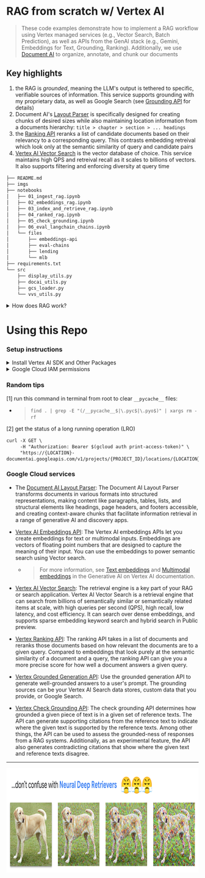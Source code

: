 # RAG from scratch w/ Vertex AI

> These code examples demonstrate how to implement a RAG workflow using Vertex managed services (e.g., Vector Search, Batch Prediction), as well as APIs from the GenAI stack (e.g., Gemini, Embeddings for Text, Grounding, Ranking). Additionally, we use [Document AI](https://cloud.google.com/document-ai/?hl=en) to organize, annotate, and chunk our documents

## Key highlights

1. the RAG is *grounded*, meaning the LLM's output is tethered to specific, verifiable sources of information. This service supports grounding with my proprietary data, as well as Google Search (see [Grounding API](https://cloud.google.com/vertex-ai/generative-ai/docs/grounding/overview) for details)
2. Document AI's [Layout Parser](https://cloud.google.com/document-ai/docs/layout-parse-chunk) is specifically designed for creating chunks of desired sizes while also maintaining location information from a documents hierarchy: `title > chapter > section > ... headings`
3. the [Ranking API](https://cloud.google.com/generative-ai-app-builder/docs/ranking) reranks a list of candidate documents based on their relevancy to a corresponding query. This contrasts embedding retreival which look only at the semantic similarity of query and candidate pairs
4. [Vertex AI Vector Search](https://cloud.google.com/vertex-ai/docs/vector-search/overview) is the vector database of choice. This service maintains high QPS and retreival recall as it scales to billions of vectors. It also supports filtering and enforcing diversity at query time

```
├── README.md
├── imgs
├── notebooks
│   ├── 01_ingest_rag.ipynb
│   ├── 02_embeddings_rag.ipynb
│   ├── 03_index_and_retrieve_rag.ipynb
│   ├── 04_ranked_rag.ipynb
│   ├── 05_check_grounding.ipynb
│   ├── 06_eval_langchain_chains.ipynb
│   └── files
│       ├── embeddings-api
│       ├── eval-chains
│       ├── lending
│       └── mlb
├── requirements.txt
└── src
    ├── display_utils.py
    ├── docai_utils.py
    ├── gcs_loader.py
    └── vvs_utils.py
```

<details>
  <summary>How does RAG work?</summary>
    
<img src='imgs/joe_dirte_logic.png' width='924' height='500'>
    
</details>


# Using this Repo

### Setup instructions

<details>
  <summary>Install Vertex AI SDK and Other Packages</summary>

Run the following in a terminal:

```
pip install google-cloud-aiplatform --upgrade --quiet
pip install google-cloud-discoveryengine --upgrade --quiet
pip install google-cloud-documentai google-cloud-documentai-toolbox --upgrade --quiet
pip install google-cloud-storage --upgrade --quiet
pip install langchain-google-community --upgrade --quiet
pip install langchain-google-vertexai --upgrade --quiet
pip install langchain-google-community[vertexaisearch] --upgrade --quiet
pip install langchain-google-community[docai] --upgrade --quiet
pip install rich --upgrade --quiet
```

</details>

<details>
  <summary>Google Cloud IAM permissions</summary>

* `roles/serviceusage.serviceUsageAdmin` to enable APIs
* `roles/iam.serviceAccountAdmin` to modify service agent permissions
* `roles/aiplatform.user` to use AI Platform components
* `roles/storage.objectAdmin` to modify and delete GCS buckets
* `roles/documentai.admin` to create and use Document AI Processors
* `roles/discoveryengine.admin` to modify Vertex AI Search assets
    
</details>

### Random tips

[1] run this command in terminal from root to clear `__pycache__` files:

  * > `find . | grep -E "(/__pycache__$|\.pyc$|\.pyo$)" | xargs rm -rf`

[2] get the status of a long running operation (LRO)

```
curl -X GET \
     -H "Authorization: Bearer $(gcloud auth print-access-token)" \
     "https://{LOCATION}-documentai.googleapis.com/v1/projects/{PROJECT_ID}/locations/{LOCATION}/operations/{OPERATION_ID}"
```

### Google Cloud services

* The [Document AI Layout Parser](https://cloud.google.com/document-ai/docs/layout-parse-chunk): The Document AI Layout Parser transforms documents in various formats into structured representations, making content like paragraphs, tables, lists, and structural elements like headings, page headers, and footers accessible, and creating context-aware chunks that facilitate information retrieval in a range of generative AI and discovery apps.

* [Vertex AI Embeddings API](https://cloud.google.com/vertex-ai/generative-ai/docs/embeddings/get-text-embeddings): The Vertex AI embeddings APIs let you create embeddings for text or multimodal inputs. Embeddings are vectors of floating point numbers that are designed to capture the meaning of their input. You can use the embeddings to power semantic search using Vector search.

  * > For more information, see [Text embeddings](https://cloud.google.com/vertex-ai/generative-ai/docs/embeddings/get-text-embeddings) and [Multimodal embeddings](https://cloud.google.com/vertex-ai/generative-ai/docs/embeddings/get-multimodal-embeddings) in the Generative AI on Vertex AI documentation.

* [Vertex AI Vector Search](https://cloud.google.com/vertex-ai/docs/vector-search/overview): The retrieval engine is a key part of your RAG or search application. Vertex AI Vector Search is a retrieval engine that can search from billions of semantically similar or semantically related items at scale, with high queries per second (QPS), high recall, low latency, and cost efficiency. It can search over dense embeddings, and supports sparse embedding keyword search and hybrid search in Public preview.

* [Vertex Ranking API](https://cloud.google.com/generative-ai-app-builder/docs/ranking): The ranking API takes in a list of documents and reranks those documents based on how relevant the documents are to a given query. Compared to embeddings that look purely at the semantic similarity of a document and a query, the ranking API can give you a more precise score for how well a document answers a given query.

* [Vertex Grounded Generation API](https://cloud.google.com/generative-ai-app-builder/docs/grounded-gen): Use the grounded generation API to generate well-grounded answers to a user's prompt. The grounding sources can be your Vertex AI Search data stores, custom data that you provide, or Google Search.

* [Vertex Check Grounding API](https://cloud.google.com/generative-ai-app-builder/docs/check-grounding): The check grounding API determines how grounded a given piece of text is in a given set of reference texts. The API can generate supporting citations from the reference text to indicate where the given text is supported by the reference texts. Among other things, the API can be used to assess the grounded-ness of responses from a RAG systems. Additionally, as an experimental feature, the API also generates contradicting citations that show where the given text and reference texts disagree.

---

<img src='imgs/deep_retrievers.png' width='1015' height='275'>